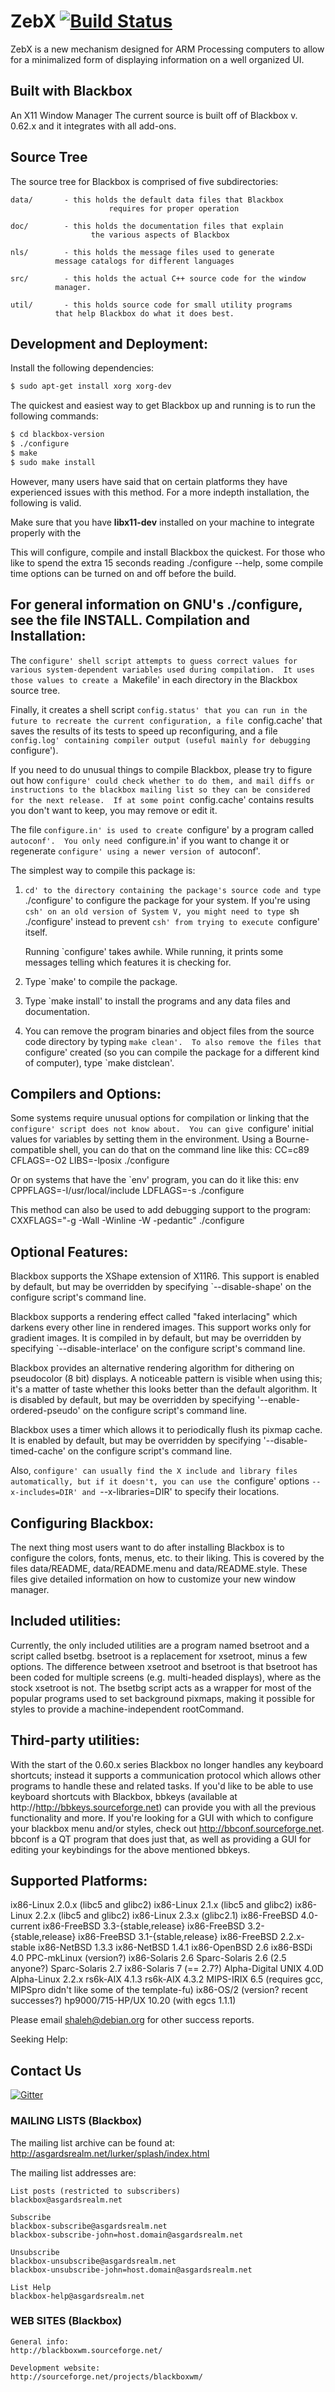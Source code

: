 # ZebX [![Build Status](https://travis-ci.org/vixadd/ZebX.svg?branch=master)](https://travis-ci.org/vixadd/ZebX)
ZebX is a new mechanism designed for ARM Processing computers to allow for a minimalized form of displaying information on a well organized UI.

## Built with Blackbox
An X11 Window Manager
The current source is built off of Blackbox v. 0.62.x and it integrates with all add-ons.

## Source Tree
The source tree for Blackbox is comprised of five subdirectories:

	data/		- this holds the default data files that Blackbox
                          requires for proper operation

	doc/		- this holds the documentation files that explain
	                  the various aspects of Blackbox

	nls/		- this holds the message files used to generate
			  message catalogs for different languages

	src/		- this holds the actual C++ source code for the window
			  manager.

	util/		- this holds source code for small utility programs
			  that help Blackbox do what it does best.


## Development and Deployment:
Install the following dependencies:
```bash
$ sudo apt-get install xorg xorg-dev
```
The quickest and easiest way to get Blackbox up and running is to run the
following commands:

```bash
$ cd blackbox-version
$ ./configure
$ make
$ sudo make install
```
However, many users have said that on certain platforms they have experienced issues with this method.
For a more indepth installation, the following is valid.

Make sure that you have <b>libx11-dev</b> installed on your machine to integrate properly with the 

This will configure, compile and install Blackbox the quickest.  For those
who like to spend the extra 15 seconds reading ./configure --help, some
compile time options can be turned on and off before the build.

For general information on GNU's ./configure, see the file INSTALL.
Compilation and Installation:
--------------------------------
   The `configure' shell script attempts to guess correct values for
various system-dependent variables used during compilation.  It uses
those values to create a `Makefile' in each directory in the
Blackbox source tree.

Finally, it creates a shell script `config.status' that you can run
in the future to recreate the current configuration, a file
`config.cache' that saves the results of its tests to speed up
reconfiguring, and a file `config.log' containing compiler output
(useful mainly for debugging `configure').

   If you need to do unusual things to compile Blackbox, please try
to figure out how `configure' could check whether to do them, and mail
diffs or instructions to the blackbox mailing list so they can be considered
for the next release.  If at some point `config.cache' contains
results you don't want to keep, you may remove or edit it.

   The file `configure.in' is used to create `configure' by a program
called `autoconf'.  You only need `configure.in' if you want to change
it or regenerate `configure' using a newer version of `autoconf'.

The simplest way to compile this package is:

  1. `cd' to the directory containing the package's source code and type
     `./configure' to configure the package for your system.  If you're
     using `csh' on an old version of System V, you might need to type
     `sh ./configure' instead to prevent `csh' from trying to execute
     `configure' itself.

     Running `configure' takes awhile.  While running, it prints some
     messages telling which features it is checking for.

  2. Type `make' to compile the package.

  3. Type `make install' to install the programs and any data files and
     documentation.

  4. You can remove the program binaries and object files from the
     source code directory by typing `make clean'.  To also remove the
     files that `configure' created (so you can compile the package for
     a different kind of computer), type `make distclean'. 


Compilers and Options:
----------------------
   Some systems require unusual options for compilation or linking that
the `configure' script does not know about.  You can give `configure'
initial values for variables by setting them in the environment.  Using
a Bourne-compatible shell, you can do that on the command line like
this:
     CC=c89 CFLAGS=-O2 LIBS=-lposix ./configure

Or on systems that have the `env' program, you can do it like this:
     env CPPFLAGS=-I/usr/local/include LDFLAGS=-s ./configure

This method can also be used to add debugging support to the program:
    CXXFLAGS="-g -Wall -Winline -W -pedantic" ./configure

Optional Features:
------------------
Blackbox supports the XShape extension of X11R6.  This support is enabled by
default, but may be overridden by specifying `--disable-shape' on the configure
script's command line.

Blackbox supports a rendering effect called "faked interlacing" which darkens
every other line in rendered images.  This support works only for gradient
images.  It is compiled in by default, but may be overridden by specifying
`--disable-interlace' on the configure script's command line. 

Blackbox provides an alternative rendering algorithm for dithering on
pseudocolor (8 bit) displays. A noticeable pattern is visible when using
this; it's a matter of taste whether this looks better than the default
algorithm. It is disabled by default, but may be overridden by specifying
'--enable-ordered-pseudo' on the configure script's command line.

Blackbox uses a timer which allows it to periodically flush its pixmap
cache. It is enabled by default, but may be overridden by specifying
'--disable-timed-cache' on the configure script's command line.

Also, `configure' can usually find the X include and library files
automatically, but if it doesn't, you can use the `configure'
options `--x-includes=DIR' and `--x-libraries=DIR' to specify
their locations.


## Configuring Blackbox:
The next thing most users want to do after installing Blackbox is to configure
the colors, fonts, menus, etc. to their liking.  This is covered by the files
data/README, data/README.menu and data/README.style.  These files give
detailed information on how to customize your new window manager.


## Included utilities:
Currently, the only included utilities are a program named bsetroot and a
script called bsetbg. bsetroot is a replacement for xsetroot, minus a few
options.  The difference between xsetroot and bsetroot is that bsetroot has
been coded for multiple screens (e.g. multi-headed displays), where as the
stock xsetroot is not. The bsetbg script acts as a wrapper for most of the
popular programs used to set background pixmaps, making it possible
for styles to provide a machine-independent rootCommand.


## Third-party utilities:
With the start of the 0.60.x series Blackbox no longer handles any
keyboard shortcuts; instead it supports a communication protocol which
allows other programs to handle these and related tasks. If you'd like
to be able to use keyboard shortcuts with Blackbox, bbkeys (available at
http://http://bbkeys.sourceforge.net) can provide you with all the previous
functionality and more.
If you're looking for a GUI with which to configure your blackbox menu and/or
styles, check out http://bbconf.sourceforge.net. bbconf is a QT program that
does just that, as well as providing a GUI for editing your keybindings for the
above mentioned bbkeys.

## Supported Platforms:
ix86-Linux 2.0.x (libc5 and glibc2)
ix86-Linux 2.1.x (libc5 and glibc2)
ix86-Linux 2.2.x (libc5 and glibc2)
ix86-Linux 2.3.x (glibc2.1)
ix86-FreeBSD 4.0-current
ix86-FreeBSD 3.3-{stable,release}
ix86-FreeBSD 3.2-{stable,release}
ix86-FreeBSD 3.1-{stable,release}
ix86-FreeBSD 2.2.x-stable
ix86-NetBSD 1.3.3
ix86-NetBSD 1.4.1
ix86-OpenBSD 2.6
ix86-BSDi 4.0
PPC-mkLinux (version?)
ix86-Solaris 2.6
Sparc-Solaris 2.6 (2.5 anyone?)
Sparc-Solaris 2.7
ix86-Solaris 7 (== 2.7?)
Alpha-Digital UNIX 4.0D
Alpha-Linux 2.2.x
rs6k-AIX 4.1.3
rs6k-AIX 4.3.2
MIPS-IRIX 6.5 (requires gcc, MIPSpro didn't like some of the template-fu)
ix86-OS/2 (version? recent successes?)
hp9000/715-HP/UX 10.20 (with egcs 1.1.1)

Please email shaleh@debian.org for other success reports.

Seeking Help:

## Contact Us
[![Gitter](https://img.shields.io/gitter/room/ZebX-Blackbox/Lobby.svg)](https://gitter.im/ZebX-Blackbox)
### MAILING LISTS (Blackbox)
The mailing list archive can be found at:
http://asgardsrealm.net/lurker/splash/index.html

The mailing list addresses are:

    List posts (restricted to subscribers)
    blackbox@asgardsrealm.net

    Subscribe
    blackbox-subscribe@asgardsrealm.net
    blackbox-subscribe-john=host.domain@asgardsrealm.net

    Unsubscribe
    blackbox-unsubscribe@asgardsrealm.net
    blackbox-unsubscribe-john=host.domain@asgardsrealm.net

    List Help
    blackbox-help@asgardsrealm.net

### WEB SITES (Blackbox)
    General info:
    http://blackboxwm.sourceforge.net/
 
    Development website:
    http://sourceforge.net/projects/blackboxwm/

